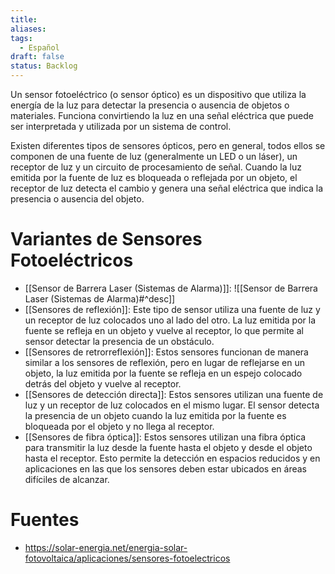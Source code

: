 ```yaml
---
title: 
aliases: 
tags:
  - Español
draft: false
status: Backlog
---
```

 Un sensor fotoeléctrico (o sensor óptico) es un dispositivo que utiliza la energía de la luz para detectar la presencia o ausencia de objetos o materiales. Funciona convirtiendo la luz en una señal eléctrica que puede ser interpretada y utilizada por un sistema de control.

Existen diferentes tipos de sensores ópticos, pero en general, todos ellos se componen de una fuente de luz (generalmente un LED o un láser), un receptor de luz y un circuito de procesamiento de señal. Cuando la luz emitida por la fuente de luz es bloqueada o reflejada por un objeto, el receptor de luz detecta el cambio y genera una señal eléctrica que indica la presencia o ausencia del objeto.

# Variantes de Sensores Fotoeléctricos
- [[Sensor de Barrera Laser (Sistemas de Alarma)]]: ![[Sensor de Barrera Laser (Sistemas de Alarma)#^desc]]
- [[Sensores de reflexión]]: Este tipo de sensor utiliza una fuente de luz y un receptor de luz colocados uno al lado del otro. La luz emitida por la fuente se refleja en un objeto y vuelve al receptor, lo que permite al sensor detectar la presencia de un obstáculo.
- [[Sensores de retrorreflexión]]: Estos sensores funcionan de manera similar a los sensores de reflexión, pero en lugar de reflejarse en un objeto, la luz emitida por la fuente se refleja en un espejo colocado detrás del objeto y vuelve al receptor.
- [[Sensores de detección directa]]: Estos sensores utilizan una fuente de luz y un receptor de luz colocados en el mismo lugar. El sensor detecta la presencia de un objeto cuando la luz emitida por la fuente es bloqueada por el objeto y no llega al receptor.
- [[Sensores de fibra óptica]]: Estos sensores utilizan una fibra óptica para transmitir la luz desde la fuente hasta el objeto y desde el objeto hasta el receptor. Esto permite la detección en espacios reducidos y en aplicaciones en las que los sensores deben estar ubicados en áreas difíciles de alcanzar.
# Fuentes
- https://solar-energia.net/energia-solar-fotovoltaica/aplicaciones/sensores-fotoelectricos